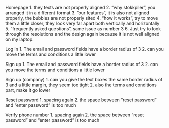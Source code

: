 Homepage
    1. they texts are not properly aligned
    2. “why stokkpiler”, you arranged it in a different format
    3. “our features”, it is also not aligned properly, the bubbles are not properly sited 
    4. “how it works”, try to move them a little closer, they look very far apart both vertically and horizontally
    5. “frequently asked questions”, same issue as number 3
    6. Just try to look through the resolutions and the design again because it is not well aligned on my laptop.

Log in
    1. The email and password fields have a border radius of 3
    2. can you move the terms and conditions a little lower

Sign up
    1. The email and password fields have a border radius of 3
    2. can you move the terms and conditions a little lower

Sign up (company)
    1. can you give the text boxes the same border radius of 3 and a little margin, they seem too tight
    2. also the terms and conditions part, make it go lower

Reset password
    1. spacing again
    2. the space between “reset password” and “enter password” is too much

Verify phone number
    1. spacing again
    2. the space between “reset password” and “enter password” is too much